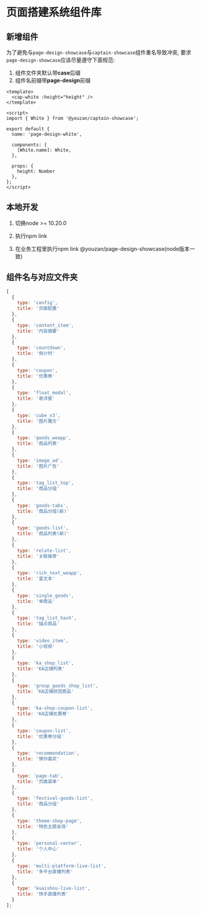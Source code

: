 # 页面搭建系统组件库

## 新增组件

为了避免与`page-design-showcase`与`captain-showcase`组件重名导致冲突, 要求`page-design-showcase`应该尽量遵守下面规范:

1. 组件文件夹默认带**case**后缀
2. 组件名前缀带**page-design**前缀

```vue
<template>
  <cap-white :height="height" />
</template>

<script>
import { White } from '@youzan/captain-showcase';

export default {
  name: 'page-design-white',

  components: {
    [White.name]: White,
  },

  props: {
    height: Number
  },
};
</script>
```

## 本地开发

1. 切换node >= 10.20.0

2. 执行npm link

3. 在业务工程里执行npm link @youzan/page-design-showcase(node版本一致)

## 组件名与对应文件夹

```js
[
  {
    type: 'config',
    title: '页面配置'
  },
  {
    type: 'content_item',
    title: '内容摘要'
  },
  {
    type: 'countdown',
    title: '倒计时'
  },
  {
    type: 'coupon',
    title: '优惠券'
  },
  {
    type: 'float_modal',
    title: '悬浮窗'
  },
  {
    type: 'cube_v3',
    title: '图片魔方'
  },
  {
    type: 'goods_weapp',
    title: '商品列表'
  },
  {
    type: 'image_ad',
    title: '图片广告'
  },
  {
    type: 'tag_list_top',
    title: '商品分组'
  },
  {
    type: 'goods-tabs',
    title: '商品分组(新)'
  },
  {
    type: 'goods-list',
    title: '商品列表(新)'
  },
  {
    type: 'relate-list',
    title: '关联推荐'
  },
  {
    type: 'rich_text_weapp',
    title: '富文本'
  },
  {
    type: 'single_goods',
    title: '单商品'
  },
  {
    type: 'tag_list_hash',
    title: '锚点商品'
  },
  {
    type: 'video_item',
    title: '小视频'
  },
  {
    type: 'ka_shop_list',
    title: 'KA店铺列表'
  },
  {
    type: 'group_goods_shop_list',
    title: 'KA店铺拼团商品'
  },
  {
    type: 'ka-shop-coupon-list',
    title: 'KA店铺优惠券'
  },
  {
    type: 'coupon-list',
    title: '优惠券分组'
  },
  {
    type: 'recommendation',
    title: '猜你喜欢'
  },
  {
    type: 'page-tab',
    title: '页面菜单'
  },
  {
    type: 'festival-goods-list',
    title: '商品分组'
  },
  {
    type: 'theme-shop-page',
    title: '特色主题会场'
  },
  {
    type: 'personal-center',
    title: '个人中心'
  },
  {
    type: 'multi-platform-live-list',
    title: '多平台直播列表'
  },
  {
    type: 'kuaishou-live-list',
    title: '快手直播列表'
  }
];
```
